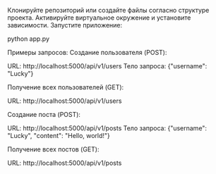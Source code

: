 Клонируйте репозиторий или создайте файлы согласно структуре проекта.
Активируйте виртуальное окружение и установите зависимости.
Запустите приложение:

python app.py

Примеры запросов:
Создание пользователя (POST):

URL: http://localhost:5000/api/v1/users
Тело запроса: {"username": "Lucky"}

Получение всех пользователей (GET):

URL: http://localhost:5000/api/v1/users

Создание поста (POST):

URL: http://localhost:5000/api/v1/posts
Тело запроса: {"username": "Lucky", "content": "Hello, world!"}

Получение всех постов (GET):

URL: http://localhost:5000/api/v1/posts
